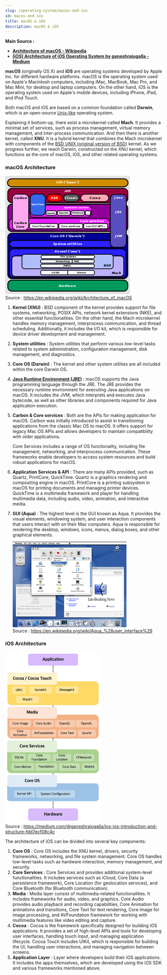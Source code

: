 ```yaml
---
slug: /operating-system/macos-and-ios
id: macos-and-ios
title: macOS & iOS
description: macOS & iOS
---
```


**Main Source :**

- **[Architecture of macOS - Wikipedia](https://en.wikipedia.org/wiki/Architecture_of_macOS)**
- **[[iOS] Architecture of iOS Operating System by ganeshrajugalla - Medium](https://medium.com/@ganeshrajugalla/ios-ios-introduction-and-structure-fdd7ecf08c4c)**

**macOS** (originally OS X) and **iOS** are operating systems developed by Apple Inc. for different hardware platforms. macOS is the operating system used on Apple's Macintosh computers, including iMac, MacBook, Mac Pro, and Mac Mini, for desktop and laptop computers. On the other hand, iOS is the operating system used on Apple's mobile devices, including iPhone, iPad, and iPod Touch.

Both macOS and iOS are based on a common foundation called **Darwin**, which is an open-source [Unix-like](/operating-system/unix) operating system.

Explaining it bottom-up, there exist a microkernel called **Mach**. It provides a minimal set of services, such as process management, virtual memory management, and inter-process communication. And then there is another kernel, called **XNU**. It is a hybrid kernel that combines the Mach microkernel with components of the [BSD UNIX (original version of BSD)](/operating-system/bsd) kernel. As we progress further, we reach Darwin, constructed on the XNU kernel, which functions as the core of macOS, iOS, and other related operating systems.

### macOS Architecture

![macOS architecture](./macos-architecture.png)  
Source : https://en.wikipedia.org/wiki/Architecture_of_macOS

1. **Kernel (XNU)** : BSD component of the kernel provides support for file systems, networking, POSIX APIs, network kernel extensions (NKE), and other essential functionalities. On the other hand, the Mach microkernel handles memory management, interprocess communication, and thread scheduling. Additionally, it includes the I/O kit, which is responsible for device driver development and management.
2. **System utilities** : System utilities that perform various low-level tasks related to system administration, configuration management, disk management, and diagnostics.
3. **Core OS (Darwin)** : The kernel and other system utilities are all included within the core Darwin OS.
4. **[Java Runtime Environment (JRE)](/computer-and-programming-fundamentals/runtime-environment#java-runtime-environment-jre)** : macOS supports the Java programming language through the JRE. The JRE provides the necessary runtime environment for executing Java applications on macOS. It includes the JVM, which interprets and executes Java bytecode, as well as other libraries and components required for Java application execution.
5. **Carbon & Core services** : Both are the APIs for making application for macOS. Carbon was initially introduced to assist in transitioning applications from the classic Mac OS to macOS. It offers support for legacy Mac OS APIs and allows developers to maintain compatibility with older applications.

   Core Services includes a range of OS functionality, including file management, networking, and interprocess communication. These frameworks enable developers to access system resources and build robust applications for macOS.

6. **Application Services & API** : There are many APIs provided, such as Quartz, PrintCore, QuickTime. Quartz is a graphics rendering and compositing engine in macOS. PrintCore is a printing subsystem in macOS for printing documents and managing printer devices. QuickTime is a multimedia framework and player for handling multimedia data, including audio, video, animation, and interactive media.
7. **GUI (Aqua)** : The highest level is the GUI known as Aqua. It provides the visual elements, windowing system, and user interaction components that users interact with on their Mac computers. Aqua is responsible for rendering the desktop, windows, icons, menus, dialog boxes, and other graphical elements.

   ![Aqua GUI](./aqua.png)  
   Source : https://en.wikipedia.org/wiki/Aqua_%28user_interface%29

### iOS Architecture

![iOS architecture](./ios-architecture.png)  
Source : https://medium.com/@ganeshrajugalla/ios-ios-introduction-and-structure-fdd7ecf08c4c

The architecture of iOS can be divided into several key components:

1. **Core OS** : Core OS includes the XNU kernel, drivers, security frameworks, networking, and file system management. Core OS handles low-level tasks such as hardware interaction, memory management, and security.
2. **Core Services** : Core Services and provides additional system-level functionalities. It includes services such as iCloud, Core Data (a persistence framework), Core Location (for geolocation services), and Core Bluetooth (for Bluetooth communication).
3. **Media** : Media layer consist of multimedia-related functionalities. It includes frameworks for audio, video, and graphics. Core Audio provides audio playback and recording capabilities, Core Animation for animations and transitions, Core Text for text rendering, Core Image for image processing, and AVFoundation framework for working with multimedia features like video editing and capture.
4. **Cocoa** : Cocoa is the framework specifically designed for building iOS applications. It provides a set of high-level APIs and tools for developing user interfaces, handling touch input, and managing application lifecycle. Cocoa Touch includes UIKit, which is responsible for building the UI, handling user interactions, and managing navigation between screens.
5. **Application Layer** : Layer where developers build their iOS applications. It includes the apps themselves, which are developed using the iOS SDK and various frameworks mentioned above.
